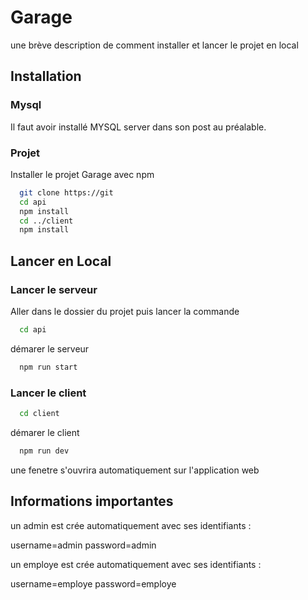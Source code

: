 
# Garage 

une brève description de comment installer et lancer le projet en local

## Installation
### Mysql
Il faut avoir installé MYSQL server dans son post au préalable.

### Projet
Installer le projet Garage avec npm

```bash
  git clone https://git
  cd api
  npm install 
  cd ../client
  npm install
```
    
## Lancer en Local
### Lancer le serveur

Aller dans le dossier du projet puis lancer la commande 

```bash
  cd api
```

démarer le serveur

```bash
  npm run start
```

### Lancer le client

```bash
  cd client
```

démarer le client

```bash
  npm run dev
```
une fenetre s'ouvrira automatiquement sur l'application web


## Informations importantes
un admin est crée automatiquement avec ses identifiants :

username=admin
password=admin 


un employe est crée automatiquement avec ses identifiants :

username=employe
password=employe 